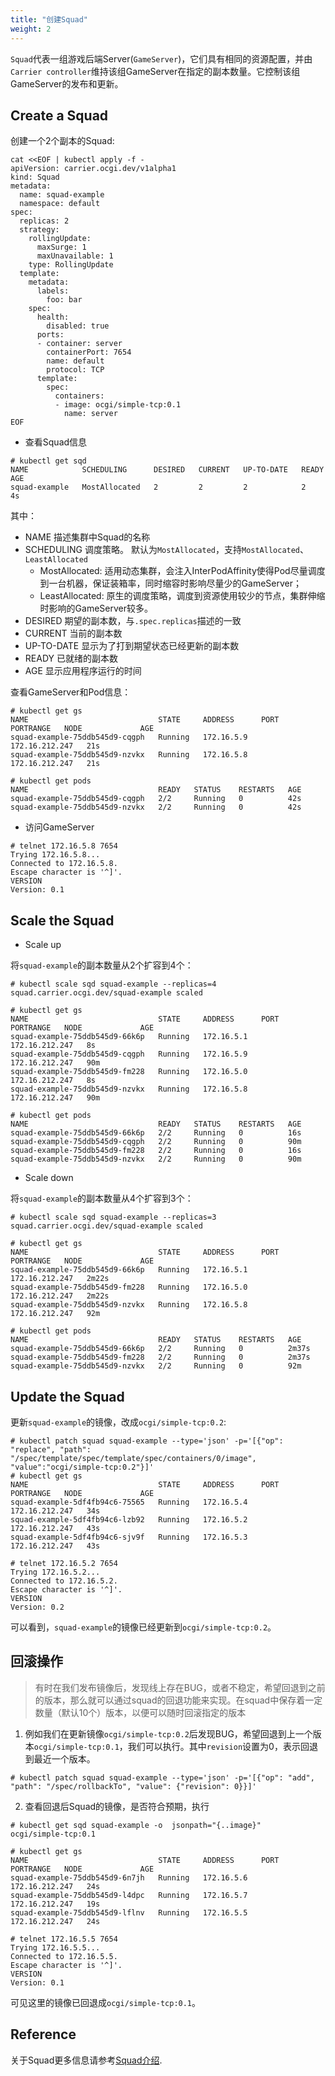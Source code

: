 ```yaml
---
title: "创建Squad"
weight: 2
---
```


`Squad`代表一组游戏后端Server(`GameServer`)，它们具有相同的资源配置，并由`Carrier controller`维持该组GameServer在指定的副本数量。它控制该组GameServer的发布和更新。

## Create a Squad

创建一个2个副本的Squad:

```shell script
cat <<EOF | kubectl apply -f -
apiVersion: carrier.ocgi.dev/v1alpha1
kind: Squad
metadata:
  name: squad-example
  namespace: default
spec:
  replicas: 2
  strategy:
    rollingUpdate:
      maxSurge: 1
      maxUnavailable: 1
    type: RollingUpdate
  template:
    metadata:
      labels:
        foo: bar
    spec:
      health:
        disabled: true
      ports:
      - container: server
        containerPort: 7654
        name: default
        protocol: TCP
      template:
        spec:
          containers:
          - image: ocgi/simple-tcp:0.1
            name: server
EOF
```

* 查看Squad信息

```shell script
# kubectl get sqd
NAME            SCHEDULING      DESIRED   CURRENT   UP-TO-DATE   READY   AGE
squad-example   MostAllocated   2         2         2            2       4s
```

其中：
- NAME 描述集群中Squad的名称
- SCHEDULING 调度策略。 默认为`MostAllocated`，支持`MostAllocated`、`LeastAllocated`
  - MostAllocated: 适用动态集群，会注入InterPodAffinity使得Pod尽量调度到一台机器，保证装箱率，同时缩容时影响尽量少的GameServer；
  - LeastAllocated: 原生的调度策略，调度到资源使用较少的节点，集群伸缩时影响的GameServer较多。  
- DESIRED 期望的副本数，与`.spec.replicas`描述的一致
- CURRENT 当前的副本数
- UP-TO-DATE 显示为了打到期望状态已经更新的副本数
- READY 已就绪的副本数
- AGE 显示应用程序运行的时间

查看GameServer和Pod信息：

```shell script
# kubectl get gs
NAME                             STATE     ADDRESS      PORT   PORTRANGE   NODE             AGE
squad-example-75ddb545d9-cqgph   Running   172.16.5.9                      172.16.212.247   21s
squad-example-75ddb545d9-nzvkx   Running   172.16.5.8                      172.16.212.247   21s

# kubectl get pods
NAME                             READY   STATUS    RESTARTS   AGE
squad-example-75ddb545d9-cqgph   2/2     Running   0          42s
squad-example-75ddb545d9-nzvkx   2/2     Running   0          42s
```

* 访问GameServer

```shell script
# telnet 172.16.5.8 7654
Trying 172.16.5.8...
Connected to 172.16.5.8.
Escape character is '^]'.
VERSION
Version: 0.1
```

## Scale the Squad

* Scale up

将`squad-example`的副本数量从2个扩容到4个：

```shell
# kubectl scale sqd squad-example --replicas=4
squad.carrier.ocgi.dev/squad-example scaled

# kubectl get gs
NAME                             STATE     ADDRESS      PORT   PORTRANGE   NODE             AGE
squad-example-75ddb545d9-66k6p   Running   172.16.5.1                      172.16.212.247   8s
squad-example-75ddb545d9-cqgph   Running   172.16.5.9                      172.16.212.247   90m
squad-example-75ddb545d9-fm228   Running   172.16.5.0                      172.16.212.247   8s
squad-example-75ddb545d9-nzvkx   Running   172.16.5.8                      172.16.212.247   90m

# kubectl get pods
NAME                             READY   STATUS    RESTARTS   AGE
squad-example-75ddb545d9-66k6p   2/2     Running   0          16s
squad-example-75ddb545d9-cqgph   2/2     Running   0          90m
squad-example-75ddb545d9-fm228   2/2     Running   0          16s
squad-example-75ddb545d9-nzvkx   2/2     Running   0          90m
```

* Scale down

将`squad-example`的副本数量从4个扩容到3个：

```shell
# kubectl scale sqd squad-example --replicas=3
squad.carrier.ocgi.dev/squad-example scaled

# kubectl get gs  
NAME                             STATE     ADDRESS      PORT   PORTRANGE   NODE             AGE
squad-example-75ddb545d9-66k6p   Running   172.16.5.1                      172.16.212.247   2m22s
squad-example-75ddb545d9-fm228   Running   172.16.5.0                      172.16.212.247   2m22s
squad-example-75ddb545d9-nzvkx   Running   172.16.5.8                      172.16.212.247   92m

# kubectl get pods
NAME                             READY   STATUS    RESTARTS   AGE
squad-example-75ddb545d9-66k6p   2/2     Running   0          2m37s
squad-example-75ddb545d9-fm228   2/2     Running   0          2m37s
squad-example-75ddb545d9-nzvkx   2/2     Running   0          92m
```

## Update the Squad

更新`squad-example`的镜像，改成`ocgi/simple-tcp:0.2`:

```shell
# kubectl patch squad squad-example --type='json' -p='[{"op": "replace", "path": "/spec/template/spec/template/spec/containers/0/image", "value":"ocgi/simple-tcp:0.2"}]'
# kubectl get gs  
NAME                             STATE     ADDRESS      PORT   PORTRANGE   NODE             AGE
squad-example-5df4fb94c6-75565   Running   172.16.5.4                      172.16.212.247   34s
squad-example-5df4fb94c6-lzb92   Running   172.16.5.2                      172.16.212.247   43s
squad-example-5df4fb94c6-sjv9f   Running   172.16.5.3                      172.16.212.247   43s

# telnet 172.16.5.2 7654
Trying 172.16.5.2...
Connected to 172.16.5.2.
Escape character is '^]'.
VERSION
Version: 0.2
```

可以看到，`squad-example`的镜像已经更新到`ocgi/simple-tcp:0.2`。

## 回滚操作

> 有时在我们发布镜像后，发现线上存在BUG，或者不稳定，希望回退到之前的版本，那么就可以通过squad的回退功能来实现。在squad中保存着一定数量（默认10个）版本，以便可以随时回滚指定的版本

1. 例如我们在更新镜像`ocgi/simple-tcp:0.2`后发现BUG，希望回退到上一个版本`ocgi/simple-tcp:0.1`，我们可以执行。其中`revision`设置为0，表示回退到最近一个版本。

```shell
# kubectl patch squad squad-example --type='json' -p='[{"op": "add", "path": "/spec/rollbackTo", "value": {"revision": 0}}]'
```

2. 查看回退后Squad的镜像，是否符合预期，执行

```shell script
# kubectl get sqd squad-example -o  jsonpath="{..image}"
ocgi/simple-tcp:0.1

# kubectl get gs  
NAME                             STATE     ADDRESS      PORT   PORTRANGE   NODE             AGE
squad-example-75ddb545d9-6n7jh   Running   172.16.5.6                      172.16.212.247   24s
squad-example-75ddb545d9-l4dpc   Running   172.16.5.7                      172.16.212.247   19s
squad-example-75ddb545d9-lflnv   Running   172.16.5.5                      172.16.212.247   24s

# telnet 172.16.5.5 7654
Trying 172.16.5.5...
Connected to 172.16.5.5.
Escape character is '^]'.
VERSION
Version: 0.1
```

可见这里的镜像已回退成`ocgi/simple-tcp:0.1`。

## Reference

关于Squad更多信息请参考[Squad介绍](/zh/docs/guides/squad_details).
